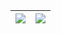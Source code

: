 
|  <img src="https://github-readme-stats.vercel.app/api?username=vahidbahramian&show_icons=true&include_all_commits=true&count_private=true&hide_border=true" /> | <img src="https://github-readme-stats.vercel.app/api/top-langs/?username=vahidbahramian&layout=compact&count_private=true&hide_border=true" /> |
| ------------- | ------------- |
